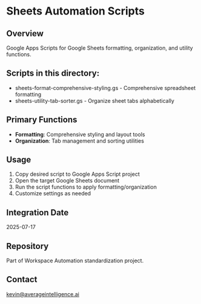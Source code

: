 # Sheets Automation Scripts

## Overview
Google Apps Scripts for Google Sheets formatting, organization, and utility functions.

## Scripts in this directory:
- sheets-format-comprehensive-styling.gs - Comprehensive spreadsheet formatting
- sheets-utility-tab-sorter.gs - Organize sheet tabs alphabetically

## Primary Functions
- **Formatting**: Comprehensive styling and layout tools
- **Organization**: Tab management and sorting utilities

## Usage
1. Copy desired script to Google Apps Script project
2. Open the target Google Sheets document
3. Run the script functions to apply formatting/organization
4. Customize settings as needed

## Integration Date
2025-07-17

## Repository
Part of Workspace Automation standardization project.

## Contact
kevin@averageintelligence.ai
